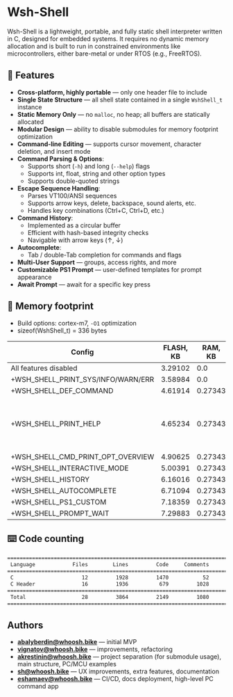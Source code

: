 # Wsh-Shell

Wsh-Shell is a lightweight, portable, and fully static shell interpreter written in C, designed for embedded systems. It requires no dynamic memory allocation and is built to run in constrained environments like microcontrollers, either bare-metal or under RTOS (e.g., FreeRTOS).

## 🚀 Features

- **Cross-platform, highly portable** — only one header file to include  
- **Single State Structure** — all shell state contained in a single `WshShell_t` instance  
- **Static Memory Only** — no `malloc`, no heap; all buffers are statically allocated  
- **Modular Design** — ability to disable submodules for memory footprint optimization
- **Command-line Editing** — supports cursor movement, character deletion, and insert mode  
- **Command Parsing & Options**:  
    - Supports short (`-h`) and long (`--help`) flags  
    - Supports int, float, string and other option types
    - Supports double-quoted strings  
- **Escape Sequence Handling**:  
    - Parses VT100/ANSI sequences  
    - Supports arrow keys, delete, backspace, sound alerts, etc.  
    - Handles key combinations (Ctrl+C, Ctrl+D, etc.)  
- **Command History**:  
    - Implemented as a circular buffer  
    - Efficient with hash-based integrity checks  
    - Navigable with arrow keys (↑, ↓)  
- **Autocomplete**:  
    - Tab / double-Tab completion for commands and flags  
- **Multi-User Support** — groups, access rights, and more  
- **Customizable PS1 Prompt** — user-defined templates for prompt appearance
- **Await Prompt** — await for a specific key press

## 💾 Memory footprint

- Build options: cortex-m7, `-O1` optimization
- sizeof(WshShell_t) = 336 bytes

| Config                              | FLASH, KB | RAM, KB | Comment                                              |
| ----------------------------------- | --------- | ------- | ---------------------------------------------------- |
| All features disabled               | 3.29102   | 0.0     |                                                      |
| +WSH_SHELL_PRINT_SYS/INFO/WARN/ERR  | 3.58984   | 0.0     |                                                      |
| +WSH_SHELL_DEF_COMMAND              | 4.61914   | 0.27343 |                                                      |
| +WSH_SHELL_PRINT_HELP               | 4.65234   | 0.27343 | Could be usefull on huge amount of external commands |
| +WSH_SHELL_CMD_PRINT_OPT_OVERVIEW   | 4.90625   | 0.27343 |                                                      |
| +WSH_SHELL_INTERACTIVE_MODE         | 5.00391   | 0.27343 |                                                      |
| +WSH_SHELL_HISTORY                  | 6.16016   | 0.27343 |                                                      |
| +WSH_SHELL_AUTOCOMPLETE             | 6.71094   | 0.27343 |                                                      |
| +WSH_SHELL_PS1_CUSTOM               | 7.18359   | 0.27343 |                                                      |
| +WSH_SHELL_PROMPT_WAIT              | 7.29883   | 0.27343 |                                                      |

## ⌨️ Code counting

```txt
===============================================================================
 Language            Files        Lines         Code     Comments       Blanks
===============================================================================
 C                      12         1928         1470           52          406
 C Header               16         1936          679         1028          229
===============================================================================
 Total                  28         3864         2149         1080          635
===============================================================================
```

## Authors

- **<abalyberdin@whoosh.bike>** — initial MVP  
- **<vignatov@whoosh.bike>** — improvements, refactoring
- **<akrestinin@whoosh.bike>** — project separation (for submodule usage), main structure, PC/MCU examples  
- **<sh@whoosh.bike>** — UX improvements, extra features, documentation
- **<eshamaev@whoosh.bike>**  — CI/CD, docs deployment, high-level PC command app

